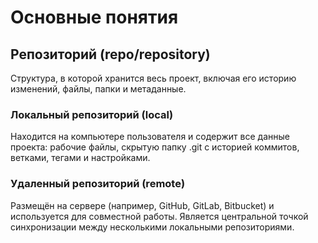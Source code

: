 # Основные понятия

## Репозиторий (repo/repository)
Структура, в которой хранится весь проект, включая его историю изменений, файлы, папки и метаданные.

### Локальный репозиторий (local)
Находится на компьютере пользователя и содержит все данные проекта: рабочие файлы, скрытую папку .git с историей коммитов, ветками, тегами и настройками.

### Удаленный репозиторий (remote)
Размещён на сервере (например, GitHub, GitLab, Bitbucket) и используется для совместной работы. Является центральной точкой синхронизации между несколькими локальными репозиториями.
